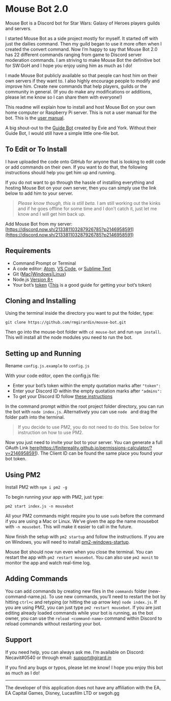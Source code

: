 # Mouse Bot 2.0
Mouse Bot is a Discord bot for Star Wars: Galaxy of Heroes players guilds and servers.

I started Mouse Bot as a side project mostly for myself. It started off with just the dailies command. Then my guild began to use it more often when I created the convert command. Now I’m happy to say that Mouse Bot 2.0 has 22 different commands ranging from game to Discord server moderation commands. I am striving to make Mouse Bot the definitive bot for SW:GoH and I hope you enjoy using him as much as I do!

I made Mouse Bot publicly available so that people can host him on their own servers if they want to. I also highly encourage people to modify and improve him. Create new commands that help players, guilds or the community in general. (If you do make any modifications or additions, please let me know so I can share them with everyone!)

This readme will explain how to install and host Mouse Bot on your own home computer or Raspberry Pi server. This is not a user manual for the bot. This is the [user manual](https://rmgirardin.gitbooks.io/mouse-bot-user-manual/).

A big shout-out to the [Guide Bot](https://github.com/An-Idiots-Guide/guidebot) created by Evie and York. Without their Guide Bot, I would still have a simple little one-file bot.

## To Edit or To Install
I have uploaded the code onto GitHub for anyone that is looking to edit code or add commands on their own. If you want to do that, the following instructions should help you get him up and running.

If you do not want to go through the hassle of installing everything and hosting Mouse Bot on your own server, then you can simply use the link below to add him to your server.

> *Please know though, this is still beta.* I am still working out the kinks and if he goes offline for some time and I don’t catch it, just let me know and I will get him back up.

Add Mouse Bot from my server: [https://discord.now.sh/213381103287926785?p2146958591](https://discord.now.sh/213381103287926785?p2146958591)

## Requirements
- Command Prompt or Terminal
-  A code editor: [Atom](https://atom.io/), [VS Code](https://www.visualstudio.com/en-us/products/code-vs.aspx), or [Sublime Text](https://www.sublimetext.com/3)
- Git ([Mac](https://git-scm.com/download/mac)|[Windows](https://git-scm.com/download/win)|[Linux](https://git-scm.com/download/linux))
- Node.js [Version 8+](https://nodejs.org/)
- Your bot’s [token](https://discordapp.com/developers/applications/me) ([This](https://github.com/reactiflux/discord-irc/wiki/Creating-a-discord-bot-&-getting-a-token) is a good guide for getting your bot’s token)

## Cloning and Installing
Using the terminal inside the directory you want to put the folder, type:

	git clone https://github.com/rmgirardin/mouse-bot.git

Then go into the mouse-bot folder with `cd mouse-bot` and run `npm install`. This will install all the node modules you need to run the bot.

## Setting up and Running
Rename `config.js.example` to `config.js`

With your code editor, open the config.js file:
- Enter your bot’s token within the empty quotation marks after `"token":`
- Enter your Discord ID within the empty quotation marks after `"admins":`
- To get your Discord ID follow [these instructions](https://support.discordapp.com/hc/en-us/articles/206346498-Where-can-I-find-my-User-Server-Message-ID-)

In the command prompt within the root project folder directory, you can run the bot with `node index.js`. Alternatively you can use `node ` and drag the folder path into the terminal.

> If you decide to use PM2, you do not need to do this. See below for instruction on how to use PM2.

Now you just need to invite your bot to your server. You can generate a full OAuth Link [here](#)(https://finitereality.github.io/permissions-calculator/?v=2146958591). The Client ID can be found the same place you found your bot token.

## Using PM2
Install PM2 with `npm i pm2 -g`

To begin running your app with PM2, just type:

	pm2 start index.js -n mousebot

All your PM2 commands might require you to use `sudo` before the command if you are using a Mac or Linux.
We've given the app the name mousebot with `-n mousebot`. This will make it easier to call in the future.

Now finish the setup with `pm2 startup` and follow the instructions. If you are on Windows, you will need to install [pm2-windows-startup](https://www.npmjs.com/package/pm2-windows-startup).

Mouse Bot should now run even when you close the terminal. You can restart the app with `pm2 restart mousebot`. You can also use `pm2 monit` to monitor the app and watch real-time log.

## Adding Commands
You can add commands by creating new files in the `commands` folder (new-command-name.js). To use new commands, you’ll need to restart the bot by hitting `ctrl+c` and retyping (or hitting the up arrow key) `node index.js`. If you are using PM2, you can just type `pm2 restart mousebot`.
If you are just editing already loaded commands while your bot is running, as the bot owner, you can use the `reload <command-name>` command within Discord to reload commands without restarting your bot.

## Support
If you need help, you can always ask me. I’m available on Discord: Necavit#0540 or through email: support@girard.in

If you find any bugs or typos, please let me know!
I hope you enjoy this bot as much as I do!

----
The developer of this application does not have any affiliation with the EA, EA Capital Games, Disney, Lucasfilm LTD or swgoh.gg
